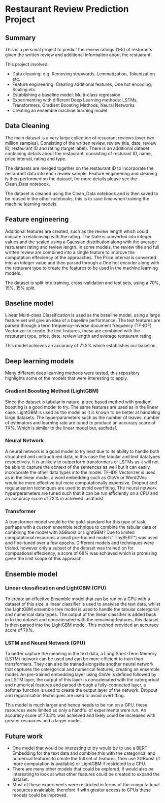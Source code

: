 # Restaurant Review Prediction Project

## Summary
This is a personal project to predict the review ratings (1-5) of resturants given the written review and additional information about the restuarant.

This project involved:
* Data cleaning: e.g. Removing stopwords, Lemmatization, Tokenization etc.
* Feature engineering: Creating additional features, One hot encoding, Scaling etc.
* Establishing a baseline model: Multi-class regression
* Experimenting with different Deep Learning methods: LSTMs, Transformers, Gradient Boosting Methods, Neural Networks
* Creating an ensemble machine learning model

## Data Cleaning
The main dataset is a very large collection of resuarant reviews (over two million samples). Consisting of the written review, review title, date, review ID, restaurant ID and rating (target label). There is an additional dataset containing details about the restaurant, consisting of resturant ID, name, price interval, rating and type.

The datasets are merged together on the restaurant ID to incorporate the restaurant data into each review sample. Feature engineering and cleaning is then performed on the dataset, for more details please see the Clean_Data notebook.

The dataset is cleaned using the Clean_Data notebook and is then saved to be reused in the other notebooks, this is to save time when training the machine learning models.

## Feature engineering
Additional features are created, such as the review length which could indicate a relationship with the rating. The Date is converted into integer values and the scaled using a Gaussian distribution along with the average restuarant rating and review length. In some models, the review title and full written review are combined into a single feature to improve the computation effeciency of the approaches. The Price interval is converted into an integer value and then parsed through a One hot encoder along with the resturant type to create the features to be used in the machine learning models.

The dataset is split into training, cross-validation and test sets, using a 70%, 15%, 15% split.

## Baseline model
Linear Multi-class Classification is used as the baseline model, using a large feature set will give an idea of a baseline performance. The text features are parsed through a term frequency–inverse document frequency (TF-IDF) Vectorizer to create the text features, these are combined with the restaurant type, price, date, review length and average restaurant rating.

This model achieves an accuracy of 71.5% which establishes our baseline.

## Deep learning models
Many different deep learning methods were tested, this repository highlights some of the models that were interesting to apply.

### Gradient Boosting Method (LightGBM)
Since the dataset is tabular in nature, a tree based method with gradient boosting is a good model to try. The same features are used as in the linear case. LightGBM is used as the model as it is known to be better at handeling large datasets. The hyperparameters such as the number of leaves, number of estimators and learning rate are tuned to produce an accuracy score of 7X%. Which is similar to the linear model but, asdfadsf.

### Neural Network
A neural network is a good model to try next due to its ability to handle both strucutred and unstructured data, in this case the tabular and text datatypes respectively. It is unlikely to outperform transformers or LSTMs as it will not be able to capture the context of the sentences as well but it can easily incorporate the other data types into the model. TF-IDF Vectorizer is used as in the linear model, a word embedding such as GloVe or Word2Vec would be more effective but more computationally expensive. Dropout and regularisation techniques are used to avoid overfitting. The neural network hyperparameters are tuned such that it can be run efficiently on a CPU and an accuracy score of 7X% in achieved. asdfadsf

### Transformer
A transformer model would be the gold-standard for this type of task, perhaps with a custom ensemble technique to combine the tabular data or combining the model with XGBoost or LightGBM? Due to limited computational resources a small pre-trained model ("TinyBERT") was used and fine-tuned over a few epochs. Different models and techniques were trialed, however only a subset of the dataset was trained on for compuational effeciency, a score of 68% was achieved which is promising given the limit scope of this approach.

## Ensemble model 

### Linear classification and LightGBM (CPU)
To create an effecitve Ensemble model that can be run on a CPU with a dataset of this size, a linear classifier is used to analyise the text data, whilst the LightGBM ensemble tree model is used to handle the tabular catergorial and numerical data types. The output of the linear classifier is added back in to the dataset and concatenated with the remaining features, this dataset is then parsed into the LightGBM model. This method provided an accuracy score of 7X%.

### LSTM and Neural Network (GPU)
To better capture the meaning in the text data, a Long Short-Term Memory (LSTM) network can be used and can be more efficient to train than transformers. They can also be trained alongside another neural network that captures the catergorical and numerical features, creating an ensemble model. An pre-trained embedding layer using GloVe is defined followed by an LSTM layer, the output of this layer is concatenated with the catergorical and numerical features and parsed through a fully-connected layer, a softmax function is used to create the output layer of the network. Dropout and regularisation techniques are used to avoid overfitting.

This model is much larger and hence needs to be run on a GPU, these resources were limited so only a handful of experiments were run. An accuracy score of 73.3% was achieved and likely could be increased with greater resources and a larger model. 


## Future work
* One model that would be interesting to try would be to use a BERT Embedding for the text data and combine this with the categorical and numerical features to create the full set of features, then use XGBoost (if more computation is available) or LightGBM if restricted to a CPU.
* There are many other models that could be explored, if would also be interesting to look at what other features could be created to expand the dataset.
* Most of these experiments were restricted in terms of the computational resources avaialable, therefore if with greater access to GPUs these models could be improved.

